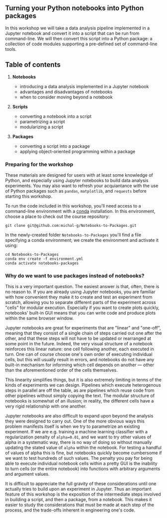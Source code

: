 ## Turning your Python notebooks into Python packages ##

In this workshop we will take a data analysis pipeline implemented in a Jupyter notebook and convert it into a script
that can be run from command-line. We will then convert this script into a Python package: a collection of code modules
supporting a pre-defined set of command-line tools.


## Table of contents ##

1. **Notebooks**  
    - introducing a data analysis implemented in a Jupyter notebook
    - advantages and disadvantages of notebooks
    - when to consider moving beyond a notebook


2. **Scripts**  
    - converting a notebook into a script  
    - parametrizing a script  
    - modularizing a script


3. **Packages**
    - converting a script into a package
    - applying object-oriented programming within a package


### Preparing for the workshop ###

These materials are designed for users with at least some knowledge of Python, and especially using Jupyter notebooks to
build data analysis experiments. You may also want to refresh your acquiantance with the use of Python packages such as
`pandas`, `matplotlib`, and `requests` before starting this workshop.

To run the code included in this workshop, you'll need access to a command-line environment with a
[conda](https://conda.io/projects/conda/en/latest/index.html) installation. In this environment, choose a place to check
out the course repository:

```git clone git@github.com:michal-g/Notebooks-to-Packages.git```

In the newly-created folder `Notebooks-to-Packages` you'll find a file specifying a conda environment; we create the
environment and activate it using:

```
cd Notebooks-to-Packages
conda env create -f environment.yml
conda activate notebooks-packages
```


### Why do we want to use packages instead of notebooks? ###

This is a very important question. The easiest answer is that, often, there is no reason to. If you are already using
Jupyter notebooks, you are familiar with how convenient they make it to create and test an experiment from scratch,
allowing you to separate different parts of the experiment across "cells" for modular execution. Especially if you want
to create plots quickly, notebooks' built-in GUI means that you can write code and produce plots within the same browser
window.

Jupyter notebooks are great for experiments that are "linear" and "one-off", meaning that they consist of a single chain
of steps carried out one after the other, and that these steps will not have to be updated or rearranged at some point
in the future. Indeed, the very visual structure of a notebook reinforces this linear nature: one cell following
another, each executed in turn. One can of course choose one's own order of executing individual cells, but this will
usually result in errors, and notebooks do not have any built-in mechanism for informing which cell depends on another —
other than the aforementioned order of the cells themselves.

This linearity simplifies things, but it is also extremely limiting in terms of the kinds of experiments we can design.
Pipelines which execute heterogenous steps in parallel are off the table, as are pipelines which reuse code from other
pipelines without simply copying the text. The modular structure of notebooks is somewhat of an illusion; in reality,
the different cells have a very rigid relationship with one another.

Jupyter notebooks are also difficult to expand upon beyond the analysis they were designed to carry out. One of the more
obvious ways this problem manifests itself is when we try to parametrize an existing experiment. If we are e.g. training
a machine learning classifier with a regularization penalty of `alpha=0.01`, and we want to try other values of alpha in
a systematic way, there is no way of doing so without manually updating the stated value of `alpha` within the notebook.
For testing a handful of values of alpha this is fine, but notebooks quickly become cumbersome if we want to test
hundreds of such values. The penalty you pay for being able to execute individual notebook cells within a pretty GUI is
the inability to turn cells (or the entire notebook) into functions with arbitrary arguments and argument values.

It is difficult to appreciate the full gravity of these considerations until one actually tries to build upon an
experiment in Jupyter. Thus an important feature of this workshop is the exposition of the intermediate steps involved
in building a script, and then a package, from a notebook. This makes it easier to study the considerations that must be
made at each step of the process, and the trade-offs inherent in engineering one's code.
